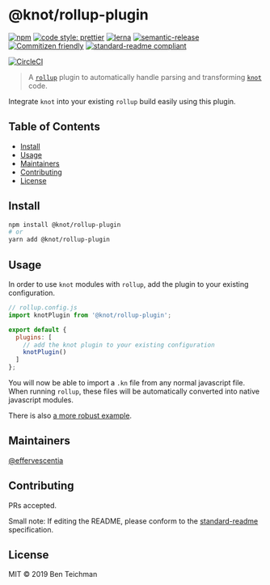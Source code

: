 # @knot/rollup-plugin

[![npm](https://img.shields.io/npm/v/@knot/rollup-plugin?style=flat-square)](http://npm.im/@knot/rollup-plugin)
[![code style: prettier](https://img.shields.io/badge/code_style-prettier-ff69b4.svg?style=flat-square)](https://github.com/prettier/prettier)
[![lerna](https://img.shields.io/badge/maintained%20with-lerna-cc00ff.svg?style=flat-square)](https://lerna.js.org/)
[![semantic-release](https://img.shields.io/badge/%20%20%F0%9F%93%A6%F0%9F%9A%80-semantic--release-e10079.svg?style=flat-square)](https://github.com/semantic-release/semantic-release)
[![Commitizen friendly](https://img.shields.io/badge/commitizen-friendly-brightgreen.svg?style=flat-square)](http://commitizen.github.io/cz-cli/)
[![standard-readme compliant](https://img.shields.io/badge/standard--readme-OK-green.svg?style=flat-square)](https://github.com/RichardLitt/standard-readme)

[![CircleCI](https://img.shields.io/circleci/build/gh/effervescentia/knot?style=flat-square&token=c6d265c2c3ae9fea01043c75299974616b6498b0)](https://circleci.com/gh/effervescentia/knot)

> A [`rollup`](https://rollupjs.org/) plugin to automatically handle parsing and transforming [`knot`](https://github.com/effervescentia/knot) code.

Integrate `knot` into your existing `rollup` build easily using this plugin.

## Table of Contents

- [Install](#install)
- [Usage](#usage)
- [Maintainers](#maintainers)
- [Contributing](#contributing)
- [License](#license)

## Install

```sh
npm install @knot/rollup-plugin
# or
yarn add @knot/rollup-plugin
```

## Usage

In order to use `knot` modules with `rollup`, add the plugin to your existing configuration.

```js
// rollup.config.js
import knotPlugin from '@knot/rollup-plugin';

export default {
  plugins: [
    // add the knot plugin to your existing configuration
    knotPlugin()
  ]
};
```

You will now be able to import a `.kn` file from any normal javascript file.
When running `rollup`, these files will be automatically converted into native javascript modules.

There is also [a more robust example](https://github.com/effervescentia/knot/tree/master/examples/rollup-react).

## Maintainers

[@effervescentia](https://github.com/effervescentia)

## Contributing

PRs accepted.

Small note: If editing the README, please conform to the [standard-readme](https://github.com/RichardLitt/standard-readme) specification.

## License

MIT © 2019 Ben Teichman

